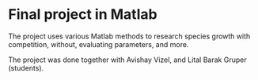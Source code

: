 # Final project in Matlab
The project uses various Matlab methods to research species growth with competition, without, evaluating parameters, and more.

The project was done together with Avishay Vizel, and Lital Barak Gruper (students).
